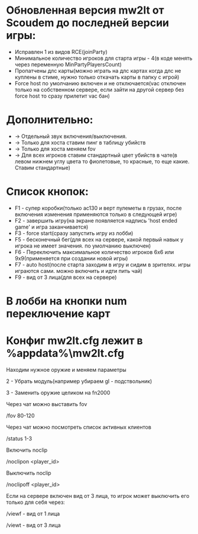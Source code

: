# Обновленная версия mw2lt от Scoudem до последней версии игры:
* Исправлен 1 из видов RCE(joinParty)
* Минимальное количество игроков для старта игры - 4(в коде менять через переменную MinPartyPlayersCount)
* Пропатчены длс карты(можно играть на длс картах когда длс не куплены в стиме, нужно только откачать карты в папку с игрой)
* Force host по умолчанию включен и не отключается(vac отключен только на собственном сервере, если зайти на другой сервер без force host то сразу прилетит vac бан)

# Дополнительно:
* -> Отдельный звук включения/выключения.
* -> Только для хоста ставим пинг в таблицу убийств
* -> Только для хоста меняем fov
* -> Для всех игроков ставим стандартный цвет убийств в чате(в левом нижнем углу цвета то фиолетовые, то красные, то еще какие. Ставим стандартные)

# Cписок кнопок:
* F1 - супер коробки(только ас130 и верт пулеметы в грузах, после включения изменения применяются только в следующей игре)
* F2 - завершить игру(на экране появляется надпись 'host ended game' и игра заканчивается)
* F3 - force start(сразу запустить игру из лобби)
* F5 - бесконечный бег(для всех на сервере, какой первый навык у игрока не имеет значения. по умолчанию выключен)
* F6 - Переключить максимальное количество игроков 6x6 или 9x9(применяется при создании новой игры)
* F7 - auto host(после старта заходим в игру и сидим в зрителях. игры играются сами. можно включить и идти пить чай)
* F9 - вид от 3 лица(для всех на сервере)

# В лобби на кнопки num переключение карт


# Конфиг mw2lt.cfg лежит в %appdata%\mw2lt.cfg
Находим нужное оружие и меняем параметры

2 - Убрать модуль(например убираем gl - подствольник)

3 - Заменить оружие целиком на fn2000


Через чат можно выставить fov

/fov 80-120

Через чат можно посмотреть список активных клиентов

/status 1-3

Включить noclip

/noclipon <player_id>

Выключить noclip

/noclipoff <player_id>


Если на сервере включен вид от 3 лица, то игрок может выключить его только для себя через:

/viewf - вид от 1 лица

/viewt - вид от 3 лица